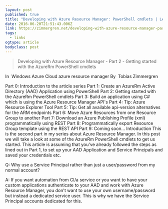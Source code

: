 ```yaml
---
layout: post 
published: true 
title: "Developing with Azure Resource Manager: PowerShell cmdlets | Learn how to use PowerShell to execute requests with the Azure Resource Manager. See how authentication and executing the cmdlets works.Zimmergren's thoughts on tech" 
date: 2016-06-20T21:51:43.006Z 
link: https://zimmergren.net/developing-with-azure-resource-manager-part-2-getting-started-with-the-azurerm-powershell-cmdlets/ 
tags:
  - links
ogtype: article 
bodyclass: post 
---
```


> Developing with Azure Resource Manager - Part 2 - Getting started with the AzureRm PowerShell cmdlets

In  Windows Azure Cloud azure resource manager By  Tobias Zimmergren

Part 0: Introduction to the article series
Part 1: Create an AzureRm Active Directory (AAD) Application using PowerShell
Part 2: Getting started with the AzureRm PowerShell cmdlets
Part 3: Build an application using C# which is using the Azure Resource Manager API's
Part 4: Tip: Azure Resource Explorer Tool
Part 5: Tip: Get all available api-version alternatives for the ARM endpoints
Part 6: Move Azure Resources from one Resource Group to another
Part 7: Download an Azure Publishing Profile (xml) programmatically using REST
Part 8: Programmatically export Resource Group template using the REST API
Part 9: Coming soon...
Introduction
This is the second part in my series about Azure Resource Manager. In this post we will take a look at some of the AzureRm PowerShell cmdlets to get us started. This article is assuming that you've already followed the steps as lined out in Part 1, to set up your AAD Application and Service Principals and saved your credentials etc.

Q: Why use a Service Principal rather than just a user/password from my normal account?

A: If you want automation from CI/a service or you want to have your custom applications authenticate to your AAD and work with Azure Resource Manager, you don't want to use your own username/password but instead a dedicated service user. This is why we have the Service Principal accounts dedicated for this.
